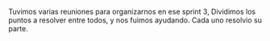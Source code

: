 Tuvimos varias reuniones para organizarnos en ese sprint 3,
Dividimos los puntos a resolver entre todos, y nos fuimos ayudando.
Cada uno resolvio su parte.